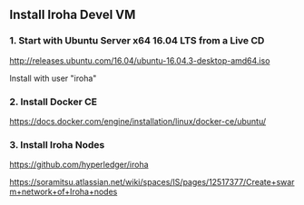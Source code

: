 ## Install Iroha Devel VM

### 1. Start with Ubuntu Server x64 16.04 LTS from a Live CD

http://releases.ubuntu.com/16.04/ubuntu-16.04.3-desktop-amd64.iso

Install with user "iroha"

### 2. Install Docker CE

https://docs.docker.com/engine/installation/linux/docker-ce/ubuntu/

### 3. Install Iroha Nodes

https://github.com/hyperledger/iroha

https://soramitsu.atlassian.net/wiki/spaces/IS/pages/12517377/Create+swarm+network+of+Iroha+nodes

